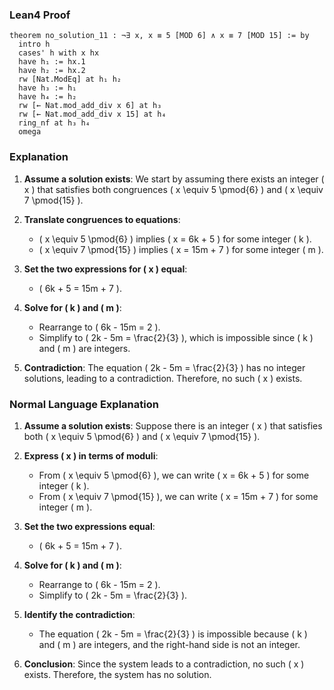 ### Lean4 Proof

```lean4
theorem no_solution_11 : ¬∃ x, x ≡ 5 [MOD 6] ∧ x ≡ 7 [MOD 15] := by
  intro h
  cases' h with x hx
  have h₁ := hx.1
  have h₂ := hx.2
  rw [Nat.ModEq] at h₁ h₂
  have h₃ := h₁
  have h₄ := h₂
  rw [← Nat.mod_add_div x 6] at h₃
  rw [← Nat.mod_add_div x 15] at h₄
  ring_nf at h₃ h₄
  omega
```

### Explanation

1. **Assume a solution exists**: We start by assuming there exists an integer \( x \) that satisfies both congruences \( x \equiv 5 \pmod{6} \) and \( x \equiv 7 \pmod{15} \).

2. **Translate congruences to equations**:
   - \( x \equiv 5 \pmod{6} \) implies \( x = 6k + 5 \) for some integer \( k \).
   - \( x \equiv 7 \pmod{15} \) implies \( x = 15m + 7 \) for some integer \( m \).

3. **Set the two expressions for \( x \) equal**:
   - \( 6k + 5 = 15m + 7 \).

4. **Solve for \( k \) and \( m \)**:
   - Rearrange to \( 6k - 15m = 2 \).
   - Simplify to \( 2k - 5m = \frac{2}{3} \), which is impossible since \( k \) and \( m \) are integers.

5. **Contradiction**: The equation \( 2k - 5m = \frac{2}{3} \) has no integer solutions, leading to a contradiction. Therefore, no such \( x \) exists.

### Normal Language Explanation

1. **Assume a solution exists**: Suppose there is an integer \( x \) that satisfies both \( x \equiv 5 \pmod{6} \) and \( x \equiv 7 \pmod{15} \).

2. **Express \( x \) in terms of moduli**:
   - From \( x \equiv 5 \pmod{6} \), we can write \( x = 6k + 5 \) for some integer \( k \).
   - From \( x \equiv 7 \pmod{15} \), we can write \( x = 15m + 7 \) for some integer \( m \).

3. **Set the two expressions equal**:
   - \( 6k + 5 = 15m + 7 \).

4. **Solve for \( k \) and \( m \)**:
   - Rearrange to \( 6k - 15m = 2 \).
   - Simplify to \( 2k - 5m = \frac{2}{3} \).

5. **Identify the contradiction**:
   - The equation \( 2k - 5m = \frac{2}{3} \) is impossible because \( k \) and \( m \) are integers, and the right-hand side is not an integer.

6. **Conclusion**: Since the system leads to a contradiction, no such \( x \) exists. Therefore, the system has no solution.